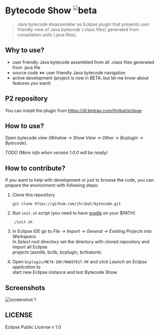 # Bytecode Show ![beta](https://cdn4.iconfinder.com/data/icons/iconset-addictive-flavour/png/splash_beta_green.png)

> Java bytecode disassembler as Eclipse plugin that presents user friendly view of Java bytecode (.class files) generated from compilation units (.java files).

## Why to use?
- user friendly Java bytecode assembled from all .class files generated from .java file
- source code <=> user friendly Java bytecode navigation
- active development (project is now in BETA, but let me know about features you want)


## P2 repository

You can install the plugin from https://dl.bintray.com/jhribal/eclipse  

## How to use?

Open bytecode view (*Window -> Show View -> Other -> Bcplugin -> Bytecode*).
 
*TODO (More info when version 1.0.0 will be ready)*

## How to contribute?
If you want to help with development or just to browse the code, you can prepare the environment with
following steps:

1. Clone this repository
	
	```git
	git clone https://github.com/jhribal/bytecode.git
	```
	
2. Run `init.sh` script (you need to have [gradle](https://gradle.org/ "https://gradle.org/") on your $PATH)
	```
	./init.sh
	```
	
3. In Eclipse IDE go to *File -> Import -> General -> Existing Projects into Workspace*.  
  In *Select root directory* set the directory with cloned repository and import all Eclipse   
  projects (asmlib, bclib, bcplugin, bcfeature).
  
4. Open `bcplugin/META-INF/MANIFEST.MF` and click *Launch an Eclipse application* to  
start new Eclipse instance and test Bytecode Show.

## Screenshots

![screenshot 1](https://cloud.githubusercontent.com/assets/8378597/9124487/7ef99e88-3c97-11e5-96ed-1b2f045fa4ee.png)

## LICENSE

Eclipse Public License v 1.0